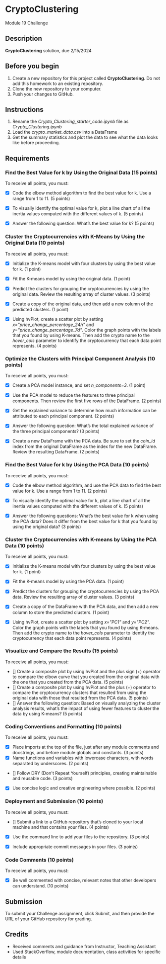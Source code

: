 
# CryptoClustering
Module 19 Challenge


## Description 
**CryptoClustering** solution, due 2/15/2024


## Before you begin 
1. Create a new repository for this project called **CryptoClustering**. Do not add this homework to an existing repository.
2. Clone the new repository to your computer.
3. Push your changes to GitHub. 


## Instructions 
1. Rename the _Crypto_Clustering_starter_code.ipynb_ file as _Crypto_Clustering.ipynb_
2. Load the _crypto_market_data.csv_ into a DataFrame
3. Get the summary statistics and plot the data to see what the data looks like before proceeding.


## Requirements 
### Find the Best Value for k by Using the Original Data (15 points)
To receive all points, you must:
- [X] Code the elbow method algorithm to find the best value for k. Use a range from 1 to 11. (5 points)
- [X] To visually identify the optimal value for k, plot a line chart of all the inertia values computed with the different values of k. (5 points)
- [X] Answer the following question: What’s the best value for k? (5 points)


### Cluster the Cryptocurrencies with K-Means by Using the Original Data (10 points)
To receive all points, you must:
- [X] Initialize the K-means model with four clusters by using the best value for k. (1 point)
- [X] Fit the K-means model by using the original data. (1 point)
- [X] Predict the clusters for grouping the cryptocurrencies by using the original data. Review the resulting array of cluster values. (3 points)
- [X] Create a copy of the original data, and then add a new column of the predicted clusters. (1 point)
- [X] Using hvPlot, create a scatter plot by setting _x="price_change_percentage_24h"_ and _y="price_change_percentage_7d"_. Color the graph points with the labels that you found by using K-means. Then add the crypto name to the _hover_cols_ parameter to identify the cryptocurrency that each data point represents. (4 points)


### Optimize the Clusters with Principal Component Analysis (10 points)
To receive all points, you must:
- [X] Create a PCA model instance, and set _n_components=3_. (1 point)
- [X] Use the PCA model to reduce the features to three principal components. Then review the first five rows of the DataFrame. (2 points)
- [X] Get the explained variance to determine how much information can be attributed to each principal component. (2 points)
- [X] Answer the following question: What’s the total explained variance of the three principal components? (3 points)
- [X] Create a new DataFrame with the PCA data. Be sure to set the _coin_id_ index from the original DataFrame as the index for the new DataFrame. Review the resulting DataFrame. (2 points)


### Find the Best Value for k by Using the PCA Data (10 points)
To receive all points, you must:
- [X] Code the elbow method algorithm, and use the PCA data to find the best value for k. Use a range from 1 to 11. (2 points)
- [X] To visually identify the optimal value for k, plot a line chart of all the inertia values computed with the different values of k. (5 points)
- [X] Answer the following questions: What’s the best value for k when using the PCA data? Does it differ from the best value for k that you found by using the original data? (3 points)


### Cluster the Cryptocurrencies with K-means by Using the PCA Data (10 points)
To receive all points, you must:
- [X] Initialize the K-means model with four clusters by using the best value for k. (1 point)
- [X] Fit the K-means model by using the PCA data. (1 point)
- [X] Predict the clusters for grouping the cryptocurrencies by using the PCA data. Review the resulting array of cluster values. (3 points)
- [X] Create a copy of the DataFrame with the PCA data, and then add a new column to store the predicted clusters. (1 point)
- [X] Using hvPlot, create a scatter plot by setting _x="PC1"_ and _y="PC2"_. Color the graph points with the labels that you found by using K-means. Then add the crypto name to the _hover_cols_ parameter to identify the cryptocurrency that each data point represents. (4 points)


### Visualize and Compare the Results (15 points)
To receive all points, you must:
- [] Create a composite plot by using hvPlot and the plus sign (+) operator to compare the elbow curve that you created from the original data with the one that you created from the PCA data. (5 points)
- [] Create a composite plot by using hvPlot and the plus (+) operator to compare the cryptocurrency clusters that resulted from using the original data with those that resulted from the PCA data. (5 points)
- [] Answer the following question: Based on visually analyzing the cluster analysis results, what’s the impact of using fewer features to cluster the data by using K-means? (5 points)


### Coding Conventions and Formatting (10 points)
To receive all points, you must:
- [X] Place imports at the top of the file, just after any module comments and docstrings, and before module globals and constants. (3 points)
- [X] Name functions and variables with lowercase characters, with words separated by underscores. (2 points)
- [] Follow DRY (Don't Repeat Yourself) principles, creating maintainable and reusable code. (3 points)
- [X] Use concise logic and creative engineering where possible. (2 points)


### Deployment and Submission (10 points)
To receive all points, you must:
- [] Submit a link to a GitHub repository that’s cloned to your local machine and that contains your files. (4 points)
- [X] Use the command line to add your files to the repository. (3 points)
- [X] Include appropriate commit messages in your files. (3 points)


### Code Comments (10 points)
To receive all points, you must:
- [X] Be well commented with concise, relevant notes that other developers can understand. (10 points)


## Submission 
To submit your Challenge assignment, click Submit, and then provide the URL of your GitHub repository for grading.


## Credits 
* Received comments and guidance from Instructor, Teaching Assistant 
* Used StackOverflow, module documentation, class activities for specific details
